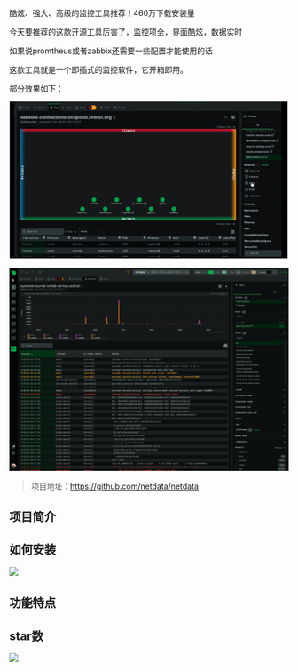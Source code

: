 酷炫、强大、高级的监控工具推荐！460万下载安装量

今天要推荐的这款开源工具厉害了，监控项全，界面酷炫，数据实时

如果说promtheus或者zabbix还需要一些配置才能使用的话

这款工具就是一个即插式的监控软件，它开箱即用。

部分效果如下：

![最新的关于网络的监控](image.png)

![系统日志监控](image-1.png)

>项目地址：https://github.com/netdata/netdata

## 项目简介

## 如何安装

 ![](https://img.shields.io/github/downloads/netdata/netdata/total?style=flat-square)



## 功能特点

## star数

 ![](https://img.shields.io/github/stars/netdata/netdata?style=flat-square)